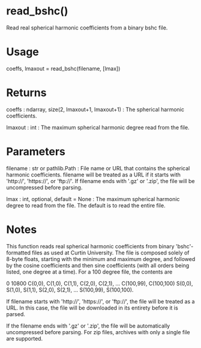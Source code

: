 # read_bshc()

Read real spherical harmonic coefficients from a binary bshc file.

# Usage

coeffs, lmaxout = read_bshc(filename, [lmax])

# Returns

coeffs : ndarray, size(2, lmaxout+1, lmaxout+1)
:   The spherical harmonic coefficients.

lmaxout : int
:   The maximum spherical harmonic degree read from the file.

# Parameters

filename : str or pathlib.Path
:   File name or URL that contains the spherical harmonic coefficients.
    filename will be treated as a URL if it starts with 'http://',
    'https://', or 'ftp://'. If filename ends with '.gz' or '.zip', the
    file will be uncompressed before parsing.

lmax : int, optional, default = None
:   The maximum spherical harmonic degree to read from the file. The
    default is to read the entire file.

# Notes

This function reads real spherical harmonic coefficients from binary
'bshc'-formatted files as used at Curtin University. The file is composed
solely of 8-byte floats, starting with the minimum and maximum degree,
and followed by the cosine coefficients and then sine coefficients
(with all orders being listed, one degree at a time). For a 100 degree
file, the contents are

0 10800
C(0,0), C(1,0), C(1,1), C(2,0), C(2,1), ... C(100,99), C(100,100)
S(0,0), S(1,0), S(1,1), S(2,0), S(2,1), ... S(100,99), S(100,100).

If filename starts with 'http://', 'https://', or 'ftp://', the file will
be treated as a URL. In this case, the file will be downloaded in its
entirety before it is parsed.

If the filename ends with '.gz' or '.zip', the file will be automatically
uncompressed before parsing. For zip files, archives with only a single
file are supported.

